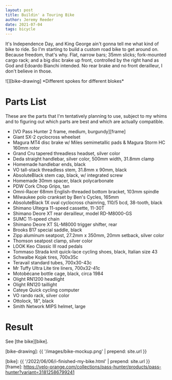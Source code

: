 ```yaml
---
layout: post
title: Buildin' a Touring Bike
author: Jeremy Reeder
date: 2021-07-04
tags: bicycle
---
```


It's Independence Day, and King George ain't gonna tell me what kind of bike to
ride. So I'm starting to build a custom road bike to get around on. Because
freedom, that's why. Flat, narrow bars; 35mm slicks; fork-mounted cargo rack;
and a big disc brake up front, controlled by the right hand as God and Edoardo
Bianchi intended. No rear brake and no front derailleur, I don't believe in
those.

<div class="gallery" markdown=1>
![][bike-drawing]
*Different spokes for different blokes*
</div>

# Parts List

These are the parts that I'm tentatively planning to use, subject to my whims
and to figuring out which parts are best and which are actually compatible.

- [VO Pass Hunter 2 frame, medium, burgundy][frame]
- Giant SX-2 cyclocross wheelset
- Magura MT4 disc brake w/ Miles semimetallic pads & Magura Storm HC 160mm rotor
- Grand Cru tapered threadless headset, silver color
- Deda straight handlebar, silver color, 500mm width, 31.8mm clamp
- Homemade handlebar ends, black
- VO tall-stack threadless stem, 31.8mm x 90mm, black
- AbsoluteBlack stem cap, black, w/ integrated screw
- Homemade 30mm spacer, black polycarbonate
- PDW Cork Chop Grips, tan
- Omni-Racer 68mm English-threaded bottom bracket, 103mm spindle
- Milwaukee polo crankset by Ben's Cycles, 165mm
- AbsoluteBlack 1X oval cyclocross chainring, 110/5 bcd, 38-tooth, black
- Shimano Ultegra 11-speed cassette, 11-30T
- Shimano Deore XT rear derailleur, model RD-M8000-GS
- SUMC 11-speed chain
- Shimano Deore XT SL-M8000 trigger shifter, rear
- Brooks B17 special saddle, black
- Zipp aluminum seatpost, 27.2mm x 350mm, 20mm setback, silver color
- Thomson seatpost clamp, silver color
- LOOK Keo Classic III road pedals
- Tommaso Strada knit quick-lace cycling shoes, black, Italian size 43
- Schwalbe Kojak tires, 700x35c
- Teravail standard tubes, 700x30-43c
- Mr Tuffy Ultra Lite tire liners, 700x32-41c
- Motobécane bottle cage, black, circa 1984
- Olight RN1200 headlight
- Olight RN120 taillight
- Cateye Quick cycling computer
- VO rando rack, silver color
- Ottolock, 18", black
- Smith Network MIPS helmet, large

# Result

See [the bike][bike].

[bike-drawing]: {{ '/images/bike-mockup.png' | prepend: site.url }}

[bike]:  {{ '/2022/06/06/i-finished-my-bike.html' | prepend: site.url }}
[frame]: https://velo-orange.com/collections/pass-hunter/products/pass-hunter?variant=31812586799241
